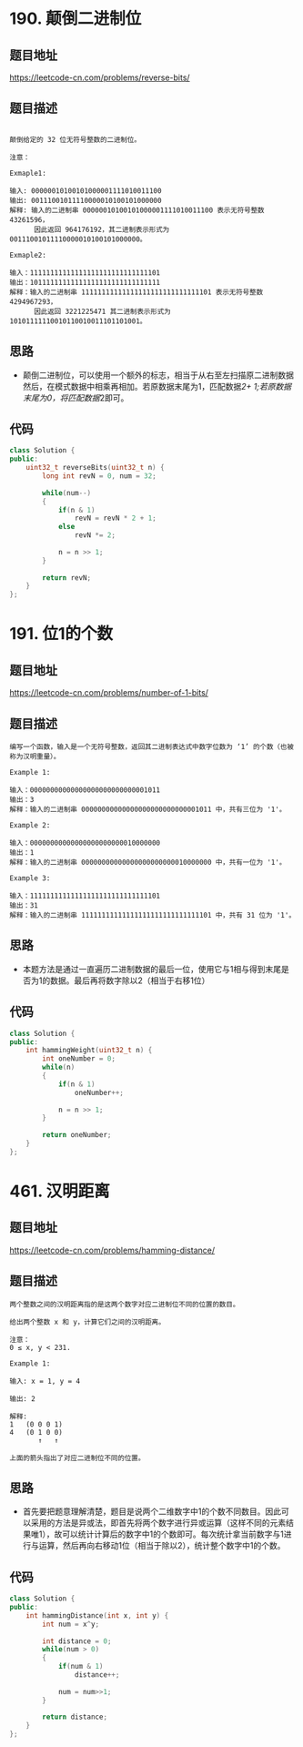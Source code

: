 # 190. 颠倒二进制位

## 题目地址
https://leetcode-cn.com/problems/reverse-bits/

## 题目描述
```

颠倒给定的 32 位无符号整数的二进制位。

注意：

Exmaple1:

输入: 00000010100101000001111010011100
输出: 00111001011110000010100101000000
解释: 输入的二进制串 00000010100101000001111010011100 表示无符号整数 43261596，
      因此返回 964176192，其二进制表示形式为 00111001011110000010100101000000。

Exmaple2:

输入：11111111111111111111111111111101
输出：10111111111111111111111111111111
解释：输入的二进制串 11111111111111111111111111111101 表示无符号整数 4294967293，
      因此返回 3221225471 其二进制表示形式为 10101111110010110010011101101001。
```

## 思路

- 颠倒二进制位，可以使用一个额外的标志，相当于从右至左扫描原二进制数据然后，在模式数据中相乘再相加。若原数据末尾为1，匹配数据*2+ 1;若原数据末尾为0，将匹配数据*2即可。


## 代码
```c++
class Solution {
public:
    uint32_t reverseBits(uint32_t n) {
        long int revN = 0, num = 32;
        
        while(num--)
        {
            if(n & 1)
                revN = revN * 2 + 1;
            else
                revN *= 2;
            
            n = n >> 1;
        }
        
        return revN;
    }
};
```

# 191. 位1的个数

## 题目地址
https://leetcode-cn.com/problems/number-of-1-bits/

## 题目描述
```
编写一个函数，输入是一个无符号整数，返回其二进制表达式中数字位数为 ‘1’ 的个数（也被称为汉明重量）。

Example 1:

输入：00000000000000000000000000001011
输出：3
解释：输入的二进制串 00000000000000000000000000001011 中，共有三位为 '1'。

Example 2:

输入：00000000000000000000000010000000
输出：1
解释：输入的二进制串 00000000000000000000000010000000 中，共有一位为 '1'。

Example 3:

输入：11111111111111111111111111111101
输出：31
解释：输入的二进制串 11111111111111111111111111111101 中，共有 31 位为 '1'。

```

## 思路

- 本题方法是通过一直遍历二进制数据的最后一位，使用它与1相与得到末尾是否为1的数据。最后再将数字除以2（相当于右移1位）

## 代码
```c++
class Solution {
public:
    int hammingWeight(uint32_t n) {
        int oneNumber = 0;
        while(n)
        {
            if(n & 1)
                oneNumber++;
            
            n = n >> 1;
        }
        
        return oneNumber;
    }
};
```

# 461. 汉明距离

## 题目地址
https://leetcode-cn.com/problems/hamming-distance/

## 题目描述
```
两个整数之间的汉明距离指的是这两个数字对应二进制位不同的位置的数目。

给出两个整数 x 和 y，计算它们之间的汉明距离。

注意：
0 ≤ x, y < 231.

Example 1:

输入: x = 1, y = 4

输出: 2

解释:
1   (0 0 0 1)
4   (0 1 0 0)
       ↑   ↑

上面的箭头指出了对应二进制位不同的位置。 

```

## 思路

- 首先要把题意理解清楚，题目是说两个二维数字中1的个数不同数目。因此可以采用的方法是异或法，即首先将两个数字进行异或运算（这样不同的元素结果唯1），故可以统计计算后的数字中1的个数即可。每次统计拿当前数字与1进行与运算，然后再向右移动1位（相当于除以2），统计整个数字中1的个数。


## 代码
```c++
class Solution {
public:
    int hammingDistance(int x, int y) {
        int num = x^y;
        
        int distance = 0;
        while(num > 0)
        {
            if(num & 1)
                distance++;
            
            num = num>>1;
        }
        
        return distance;
    }
};
```
